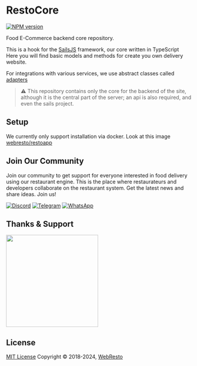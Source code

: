 # RestoCore 

<span class="badge-npmversion"><a href="https://npmjs.org/package/@webresto/core" title="View this project on NPM"><img src="https://img.shields.io/npm/v/@webresto/core.svg" alt="NPM version" /></a></span>

Food E-Commerce backend core repository.

This is a hook for the [SailsJS](https://sailsjs.com/) framework, our core written in TypeScript
Here you will find basic models and methods for create you own delivery website.

For integrations with various services, we use abstract classes called [adapters](https://github.com/webresto/core/tree/staging/adapters)

> ⚠️ This repository contains only the core for the backend of the site, although it is the central part of the server; an api is also required, and even the sails project.

## Setup
We currently only support installation via docker. Look at this image [webresto/restoapp](https://hub.docker.com/repository/docker/webresto/restoapp/general)

## Join Our Community

Join our community to get support for everyone interested in food delivery using our restaurant engine. This is the place where restaurateurs and developers collaborate on the restaurant system. Get the latest news and share ideas. Join us!

[![Discord](https://img.shields.io/badge/Join-Discord-%237289DA?logo=discord&style=flat-square)](https://discord.gg/mbT4AeBJZ6)
[![Telegram](https://img.shields.io/badge/Join-Telegram-%232CA5E0?logo=telegram&style=flat-square)](https://t.me/restoapp_community)
[![WhatsApp](https://img.shields.io/badge/Join-WhatsApp-%2325D366?logo=whatsapp&style=flat-square)](https://chat.whatsapp.com/CIc1MXXjbquAqeYHCt3k40)



## Thanks & Support

<a href="https://browserstack.com/"><img src="https://i.imgur.com/Rib9y9E.png" width="250px" /></a>



## License

[MIT License](https://opensource.org/licenses/MIT)  Copyright © 2018-2024, [WebResto](https://webresto.org)
